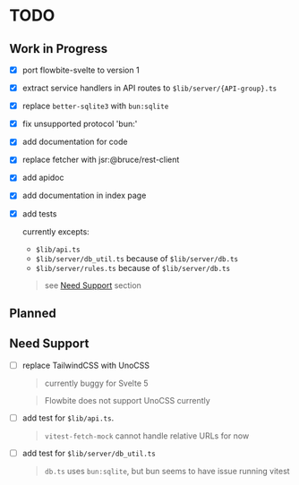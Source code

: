 # TODO

## Work in Progress

- [x] port flowbite-svelte to version 1

- [x] extract service handlers in API routes to `$lib/server/{API-group}.ts`

- [x] replace `better-sqlite3` with `bun:sqlite`

- [x] fix unsupported protocol 'bun:'

- [x] add documentation for code

- [x] replace fetcher with jsr:@bruce/rest-client

- [x] add apidoc

- [x] add documentation in index page

- [x] add tests

    currently excepts:

    - `$lib/api.ts`
    - `$lib/server/db_util.ts` because of `$lib/server/db.ts`
    - `$lib/server/rules.ts` because of `$lib/server/db.ts`

    > see [Need Support](<#Need Support>) section

## Planned

## Need Support

- [ ] replace TailwindCSS with UnoCSS

    > currently buggy for Svelte 5

    > Flowbite does not support UnoCSS currently

- [ ] add test for `$lib/api.ts`.

    > `vitest-fetch-mock` cannot handle relative URLs for now

- [ ] add test for `$lib/server/db_util.ts`

    > `db.ts` uses `bun:sqlite`, but bun seems to have issue running vitest
